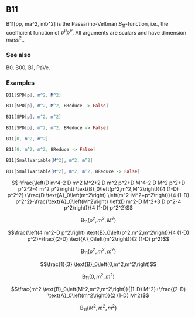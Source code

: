 ##  B11 

B11[pp, ma^2, mb^2] is the Passarino-Veltman $B_{11}$-function, i.e., the coefficient function of $p^{\mu } p^{\nu }$. All arguments are scalars and have dimension mass$^2$..

###  See also 

B0, B00, B1, PaVe.

###  Examples 

```mathematica
B11[SPD[p], m^2, M^2] 
 
B11[SPD[p], m^2, M^2, BReduce -> False] 
 
B11[SPD[p], m^2, m^2] 
 
B11[SPD[p], m^2, m^2, BReduce -> False] 
 
B11[0, m^2, m^2] 
 
B11[0, m^2, m^2, BReduce -> False] 
 
B11[SmallVariable[M^2], m^2, m^2] 
 
B11[SmallVariable[M^2], m^2, m^2, BReduce -> False]
```

$$-\frac{\left(D m^4-2 D m^2 M^2+2 D m^2 p^2+D M^4-2 D M^2 p^2+D p^2^2-4 m^2 p^2\right) \text{B}_0\left(p^2,m^2,M^2\right)}{4 (1-D) p^2^2}+\frac{D \text{A}_0\left(m^2\right) \left(m^2-M^2+p^2\right)}{4 (1-D) p^2^2}-\frac{\text{A}_0\left(M^2\right) \left(D m^2-D M^2+3 D p^2-4 p^2\right)}{4 (1-D) p^2^2}$$

$$\text{B}_{11}\left(p^2,m^2,M^2\right)$$

$$\frac{\left(4 m^2-D p^2\right) \text{B}_0\left(p^2,m^2,m^2\right)}{4 (1-D) p^2}+\frac{(2-D) \text{A}_0\left(m^2\right)}{2 (1-D) p^2}$$

$$\text{B}_{11}\left(p^2,m^2,m^2\right)$$

$$\frac{1}{3} \text{B}_0\left(0,m^2,m^2\right)$$

$$\text{B}_{11}\left(0,m^2,m^2\right)$$

$$\frac{m^2 \text{B}_0\left(M^2,m^2,m^2\right)}{(1-D) M^2}+\frac{(2-D) \text{A}_0\left(m^2\right)}{2 (1-D) M^2}$$

$$\text{B}_{11}\left(M^2,m^2,m^2\right)$$